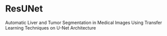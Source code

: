 # ResUNet
Automatic Liver and Tumor Segmentation in Medical Images Using Transfer Learning Techniques on U-Net Architecture

